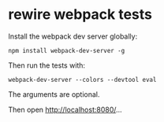 # rewire webpack tests

Install the webpack dev server globally:

``` text
npm install webpack-dev-server -g
```

Then run the tests with:

``` text
webpack-dev-server --colors --devtool eval
```

The arguments are optional.

Then open [http://localhost:8080/](http://localhost:8080/)...